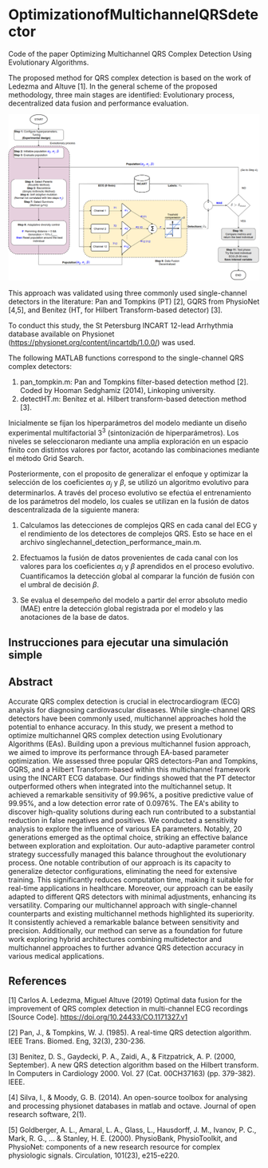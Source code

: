 # OptimizationofMultichannelQRSdetector
Code of the paper Optimizing Multichannel QRS Complex Detection Using Evolutionary Algorithms.

The proposed method for QRS complex detection is based on the work of Ledezma and Altuve [1]. In the general scheme of the proposed methodology, three main stages are identified: Evolutionary process, decentralized data fusion and performance evaluation.

![Resumen-visual-EA](https://github.com/JoseMendezA/OptimizationofMultichannelQRSdetector/blob/main/ProjectImages/optimizationscheme.png)

This approach was validated using three commonly used single-channel detectors in the literature: Pan and Tompkins (PT) [2], GQRS from PhysioNet [4,5], and Benítez (HT, for Hilbert Transform-based detector) [3].

To conduct this study, the St Petersburg INCART 12-lead Arrhythmia database available on Physionet (https://physionet.org/content/incartdb/1.0.0/) was used.  

The following MATLAB functions correspond to the single-channel QRS complex detectors:

1. pan_tompkin.m: Pan and Tompkins filter-based detection method [2]. Coded by Hooman Sedghamiz (2014), Linkoping university.
2. detectHT.m: Benítez et al. Hilbert transform-based detection method [3].

Inicialmente se fijan los hiperparámetros del modelo mediante un diseño experimental multifactorial ${3}^3$ (sintonización de hiperparámetros). Los niveles se seleccionaron mediante una amplia exploración en un espacio finito con distintos valores por factor, acotando las combinaciones mediante el método Grid Search.

Posteriormente, con el proposito de generalizar el enfoque y optimizar la selección de los coeficientes ${\alpha}_j$ y $\beta$, se utilizó un algoritmo evolutivo para determinarlos. A través del proceso evolutivo se efectúa el entrenamiento de los parámetros del modelo, los cuales se utilizan en la fusión de datos descentralizada de la siguiente manera:

1. Calculamos las detecciones de complejos QRS en cada canal del ECG y el rendimiento de los detectores de complejos QRS. Esto se hace en el archivo singlechannel_detection_performance_main.m.

2. Efectuamos la fusión de datos provenientes de cada canal con los valores para los coeficientes ${\alpha}_j$ y $\beta$ aprendidos en el proceso evolutivo. Cuantificamos la detección global al comparar la función de fusión con el umbral de decisión $\beta$. 

3. Se evalua el desempeño del modelo a partir del error absoluto medio (MAE) entre la detección global registrada por el modelo y las anotaciones de la base de datos. 

## Instrucciones para ejecutar una simulación simple


## Abstract
Accurate QRS complex detection is crucial in electrocardiogram (ECG) analysis for diagnosing cardiovascular diseases. While single-channel QRS detectors have been commonly used, multichannel approaches hold the potential to enhance accuracy. In this study, we present a method to optimize multichannel QRS complex detection using Evolutionary Algorithms (EAs). Building upon a previous multichannel fusion approach, we aimed to improve its performance through EA-based parameter optimization. We assessed three popular QRS detectors-Pan and Tompkins, GQRS, and a Hilbert Transform-based within this multichannel framework using the INCART ECG database. Our findings showed that the PT detector outperformed others when integrated into the multichannel setup. It achieved a remarkable sensitivity of 99.96\%, a positive predictive value of 99.95\%, and a low detection error rate of 0.0976\%. The EA's ability to discover high-quality solutions during each run contributed to a substantial reduction in false negatives and positives. We conducted a sensitivity analysis to explore the influence of various EA parameters. Notably, 20 generations emerged as the optimal choice, striking an effective balance between exploration and exploitation. Our auto-adaptive parameter control strategy successfully managed this balance throughout the evolutionary process. One notable contribution of our approach is its capacity to generalize detector configurations, eliminating the need for extensive training. This significantly reduces computation time, making it suitable for real-time applications in healthcare. Moreover, our approach can be easily adapted to different QRS detectors with minimal adjustments, enhancing its versatility. Comparing our multichannel approach with single-channel counterparts and existing multichannel methods highlighted its superiority. It consistently achieved a remarkable balance between sensitivity and precision. Additionally, our method can serve as a foundation for future work exploring hybrid architectures combining multidetector and multichannel approaches to further advance QRS detection accuracy in various medical applications. 

## References

[1] Carlos A. Ledezma, Miguel Altuve (2019) Optimal data fusion for the improvement of QRS complex detection in multi-channel ECG recordings [Source Code]. https://doi.org/10.24433/CO.1171327.v1

[2] Pan, J., & Tompkins, W. J. (1985). A real-time QRS detection algorithm. IEEE Trans. Biomed. Eng, 32(3), 230-236.

[3] Benitez, D. S., Gaydecki, P. A., Zaidi, A., & Fitzpatrick, A. P. (2000, September). A new QRS detection algorithm based on the Hilbert transform. In Computers in Cardiology 2000. Vol. 27 (Cat. 00CH37163) (pp. 379-382). IEEE.

[4] Silva, I., & Moody, G. B. (2014). An open-source toolbox for analysing and processing physionet databases in matlab and octave. Journal of open research software, 2(1).

[5] Goldberger, A. L., Amaral, L. A., Glass, L., Hausdorff, J. M., Ivanov, P. C., Mark, R. G., ... & Stanley, H. E. (2000). PhysioBank, PhysioToolkit, and PhysioNet: components of a new research resource for complex physiologic signals. Circulation, 101(23), e215-e220.
